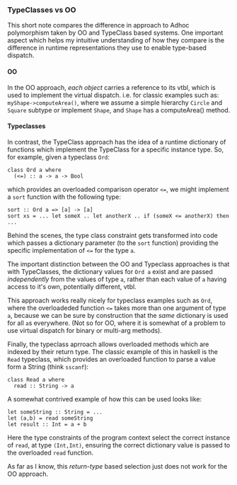 
### TypeClasses vs OO

This short note compares the difference in approach to Adhoc polymorphism taken by OO and TypeClass based systems. One important aspect which helps my intuitive understanding of how they compare is the difference in runtime representations they use to enable type-based dispatch.

#### OO

In the OO approach, *each object* carries a reference to its vtbl, which is used to implement the virtual dispatch. i.e. for classic examples such as: `myShape->computeArea()`, where we assume a simple hierarchy `Circle` and `Square` subtype or implement `Shape`, and `Shape` has a computeArea() method.


#### Typeclasses

In contrast, the TypeClass approach has the idea of a runtime dictionary of functions which implement the TypeClass for a specific instance type. So, for example, given a typeclass `Ord`:
```
class Ord a where
  (<=) :: a -> a -> Bool
```
which provides an overloaded comparison operator `<=`, we might implement a `sort` function with the following type:
```
sort :: Ord a => [a] -> [a]
sort xs = ... let someX .. let anotherX .. if (someX <= anotherX) then ...
```

Behind the scenes, the type class constraint gets transformed into code which passes a dictionary parameter (to the `sort` function) providing the specific implementation of `<=` for the type `a`.

The important distinction between the OO and Typeclass approaches is that with TypeClasses, the dictionary values for `Ord a` exist and are passed *independently* from the values of type `a`, rather than each value of `a` having access to it's own, potentially different, vtbl.

This approach works really nicely for typeclass examples such as `Ord`, where the overloadeded function `<=` takes more than one argument of type `a`, because we can be sure by construction that the *same* dictionary is used for all `a`s everywhere. (Not so for OO, where it is somewhat of a problem to use virtual dispatch for binary or multi-arg methods).

Finally, the typeclass aprroach allows overloaded methods which are indexed by their return type. The classic example of this in haskell is the `Read` typeclass, which provides an overloaded function to parse a value form a String (think `sscanf`):

```
class Read a where
  read :: String -> a
```

A somewhat contrived example of how this can be used looks like:
```
let someString :: String = ...
let (a,b) = read someString
let result :: Int = a + b
```

Here the type constraints of the program context select the correct instance of `read`, at type `(Int,Int)`, ensuring the correct dictionary value is passed to the overloaded `read` function.

As far as I know, this _return-type_ based selection just does not work for the OO approach.
